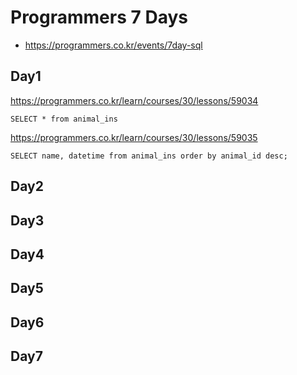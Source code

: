 # Programmers 7 Days
* https://programmers.co.kr/events/7day-sql

## Day1
https://programmers.co.kr/learn/courses/30/lessons/59034
```
SELECT * from animal_ins
```

https://programmers.co.kr/learn/courses/30/lessons/59035
```
SELECT name, datetime from animal_ins order by animal_id desc;
```

## Day2

## Day3

## Day4

## Day5

## Day6

## Day7
